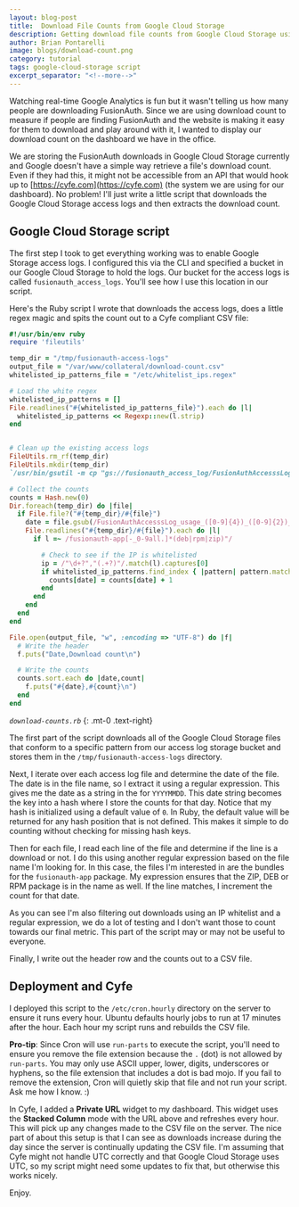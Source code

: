```yaml
---
layout: blog-post
title:  Download File Counts from Google Cloud Storage
description: Getting download file counts from Google Cloud Storage using access logs and a Ruby script
author: Brian Pontarelli
image: blogs/download-count.png
category: tutorial
tags: google-cloud-storage script
excerpt_separator: "<!--more-->"
---
```


Watching real-time Google Analytics is fun but it wasn't telling us how many people are downloading FusionAuth. Since we are using download count to measure if people are finding FusionAuth and the website is making it easy for them to download and play around with it, I wanted to display our download count on the dashboard we have in the office.

<!--more-->

We are storing the FusionAuth downloads in Google Cloud Storage currently and Google doesn't have a simple way retrieve a file's download count. Even if they had this, it might not be accessible from an API that would hook up to [https://cyfe.com](https://cyfe.com) (the system we are using for our dashboard). No problem! I'll just write a little script that downloads the Google Cloud Storage access logs and then extracts the download count.

## Google Cloud Storage script

The first step I took to get everything working was to enable Google Storage access logs. I configured this via the CLI and specified a bucket in our Google Cloud Storage to hold the logs. Our bucket for the access logs is called `fusionauth_access_logs`. You'll see how I use this location in our script. 

Here's the Ruby script I wrote that downloads the access logs, does a little regex magic and spits the count out to a Cyfe compliant CSV file:

```ruby
#!/usr/bin/env ruby
require 'fileutils'

temp_dir = "/tmp/fusionauth-access-logs"
output_file = "/var/www/collateral/download-count.csv"
whitelisted_ip_patterns_file = "/etc/whitelist_ips.regex"

# Load the white regex
whitelisted_ip_patterns = []
File.readlines("#{whitelisted_ip_patterns_file}").each do |l|
  whitelisted_ip_patterns << Regexp::new(l.strip)
end


# Clean up the existing access logs
FileUtils.rm_rf(temp_dir)
FileUtils.mkdir(temp_dir)
`/usr/bin/gsutil -m cp "gs://fusionauth_access_log/FusionAuthAccesssLog_usage_*" #{temp_dir} > /dev/null 2>&1`

# Collect the counts
counts = Hash.new(0)
Dir.foreach(temp_dir) do |file|
  if File.file?("#{temp_dir}/#{file}")
    date = file.gsub(/FusionAuthAccesssLog_usage_([0-9]{4})_([0-9]{2})_([0-9]{2}).*/, '\1\2\3')
    File.readlines("#{temp_dir}/#{file}").each do |l|
      if l =~ /fusionauth-app[-_0-9all.]*(deb|rpm|zip)"/

        # Check to see if the IP is whitelisted
        ip = /"\d+?","(.+?)"/.match(l).captures[0]
        if whitelisted_ip_patterns.find_index { |pattern| pattern.match(ip) } == nil
          counts[date] = counts[date] + 1
        end
      end
    end
  end
end

File.open(output_file, "w", :encoding => "UTF-8") do |f|
  # Write the header
  f.puts("Date,Download count\n")

  # Write the counts
  counts.sort.each do |date,count|
    f.puts("#{date},#{count}\n")
  end
end
```

_`download-counts.rb`_
{: .mt-0 .text-right}

The first part of the script downloads all of the Google Cloud Storage files that conform to a specific pattern from our access log storage bucket and stores them in the `/tmp/fusionauth-access-logs` directory.

Next, I iterate over each access log file and determine the date of the file. The date is in the file name, so I extract it using a regular expression. This gives me the date as a string in the for `YYYYMMDD`. This date string becomes the key into a hash where I store the counts for that day. Notice that my hash is initialized using a default value of `0`. In Ruby, the default value will be returned for any hash position that is not defined. This makes it simple to do counting without checking for missing hash keys. 

Then for each file, I read each line of the file and determine if the line is a download or not. I do this using another regular expression based on the file name I'm looking for. In this case, the files I'm interested in are the bundles for the `fusionauth-app` package. My expression ensures that the ZIP, DEB or RPM package is in the name as well. If the line matches, I increment the count for that date.

As you can see I'm also filtering out downloads using an IP whitelist and a regular expression, we do a lot of testing and I don't want those to count towards our final metric. This part of the script may or may not be useful to everyone.

Finally, I write out the header row and the counts out to a CSV file.

## Deployment and Cyfe

I deployed this script to the `/etc/cron.hourly` directory on the server to ensure it runs every hour. Ubuntu defaults hourly jobs to run at 17 minutes after the hour. Each hour my script runs and rebuilds the CSV file. 

**Pro-tip**: Since Cron will use `run-parts` to execute the script, you'll need to ensure you remove the file extension because the `.` (dot) is not allowed by `run-parts`. You may only use ASCII upper, lower, digits, underscores or hyphens, so the file extension that includes a dot is bad mojo. If you fail to remove the extension, Cron will quietly skip that file and not run your script. Ask me how I know. :)

In Cyfe, I added a **Private URL** widget to my dashboard. This widget uses the **Stacked Column** mode with the URL above and refreshes every hour. This will pick up any changes made to the CSV file on the server. The nice part of about this setup is that I can see as downloads increase during the day since the server is continually updating the CSV file. I'm assuming that Cyfe might not handle UTC correctly and that Google Cloud Storage uses UTC, so my script might need some updates to fix that, but otherwise this works nicely.

Enjoy.
  
